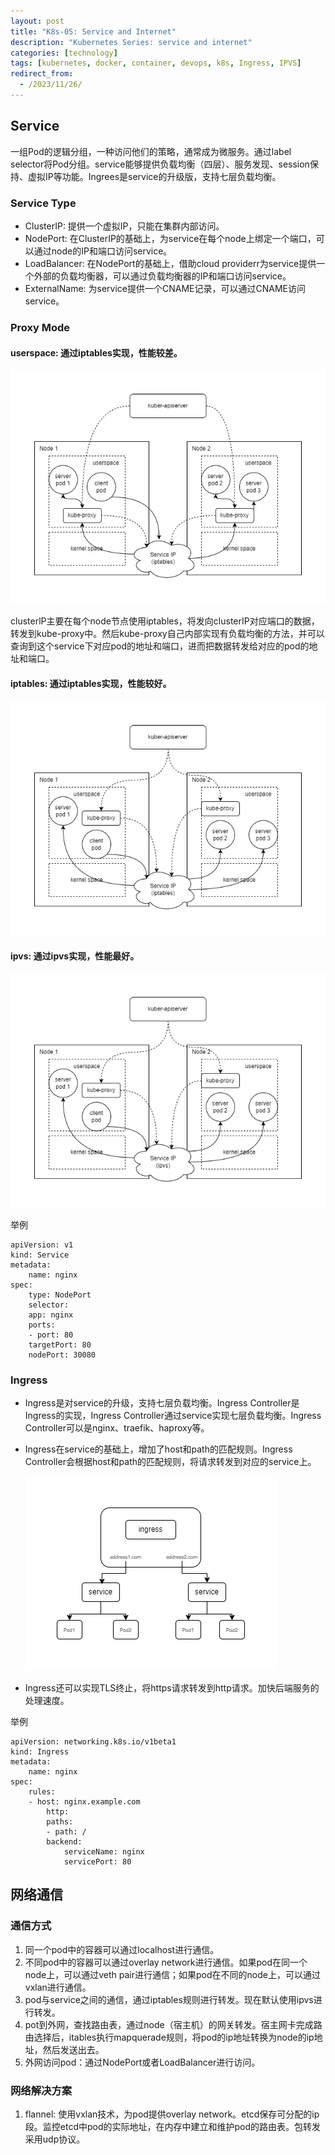 ```yaml
---
layout: post
title: "K8s-05: Service and Internet"
description: "Kubernetes Series: service and internet"
categories: [technology]
tags: [kubernetes, docker, container, devops, k8s, Ingress, IPVS]
redirect_from:
  - /2023/11/26/
---
```


## Service

一组Pod的逻辑分组，一种访问他们的策略，通常成为微服务。通过label selector将Pod分组。service能够提供负载均衡（四层）、服务发现、session保持、虚拟IP等功能。Ingrees是service的升级版，支持七层负载均衡。

### Service Type

- ClusterIP: 提供一个虚拟IP，只能在集群内部访问。
- NodePort: 在ClusterIP的基础上，为service在每个node上绑定一个端口，可以通过node的IP和端口访问service。
- LoadBalancer: 在NodePort的基础上，借助cloud providerr为service提供一个外部的负载均衡器，可以通过负载均衡器的IP和端口访问service。
- ExternalName: 为service提供一个CNAME记录，可以通过CNAME访问service。

### Proxy Mode

#### userspace: 通过iptables实现，性能较差。

![userspace_proxy](https://raw.githubusercontent.com/ElmTran/ImgStg/main/img/userspace_proxy.webp)

clusterlP主要在每个node节点使用iptables，将发向clusterIP对应端口的数据，转发到kube-proxy中。然后kube-proxy自己内部实现有负载均衡的方法，并可以查询到这个service下对应pod的地址和端口，进而把数据转发给对应的pod的地址和端口。

#### iptables: 通过iptables实现，性能较好。

![iptables_proxy](https://raw.githubusercontent.com/ElmTran/ImgStg/main/img/iptables_proxy.webp)

#### ipvs: 通过ipvs实现，性能最好。

![ipvs_proxy](https://raw.githubusercontent.com/ElmTran/ImgStg/main/img/ipvs_proxy.webp)

举例
```
apiVersion: v1
kind: Service
metadata:
    name: nginx
spec:
    type: NodePort
    selector:
    app: nginx
    ports:
    - port: 80
    targetPort: 80
    nodePort: 30080
```

### Ingress

- Ingress是对service的升级，支持七层负载均衡。Ingress Controller是Ingress的实现，Ingress Controller通过service实现七层负载均衡。Ingress Controller可以是nginx、traefik、haproxy等。

- Ingress在service的基础上，增加了host和path的匹配规则。Ingress Controller会根据host和path的匹配规则，将请求转发到对应的service上。

    ![ingress](https://raw.githubusercontent.com/ElmTran/ImgStg/main/img/ingress.webp)

- Ingress还可以实现TLS终止，将https请求转发到http请求。加快后端服务的处理速度。

举例
```
apiVersion: networking.k8s.io/v1beta1
kind: Ingress
metadata:
    name: nginx
spec:
    rules:
    - host: nginx.example.com
        http:
        paths:
        - path: /
        backend:
            serviceName: nginx
            servicePort: 80
```

## 网络通信

### 通信方式

1. 同一个pod中的容器可以通过localhost进行通信。
2. 不同pod中的容器可以通过overlay network进行通信。如果pod在同一个node上，可以通过veth pair进行通信；如果pod在不同的node上，可以通过vxlan进行通信。
3. pod与service之间的通信，通过iptables规则进行转发。现在默认使用ipvs进行转发。
4. pot到外网，查找路由表，通过node（宿主机）的网关转发。宿主网卡完成路由选择后，itables执行mapquerade规则，将pod的ip地址转换为node的ip地址，然后发送出去。
5. 外网访问pod：通过NodePort或者LoadBalancer进行访问。

### 网络解决方案

1. flannel: 使用vxlan技术，为pod提供overlay network。etcd保存可分配的ip段。监控etcd中pod的实际地址，在内存中建立和维护pod的路由表。包转发采用udp协议。